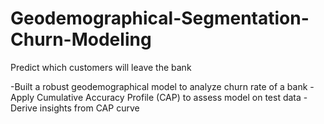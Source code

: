 # Geodemographical-Segmentation-Churn-Modeling
Predict which customers will leave the bank

-Built a robust geodemographical model to analyze churn rate of a bank 
-Apply Cumulative Accuracy Profile (CAP) to assess model on test data
-Derive insights from CAP curve

